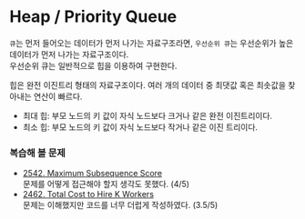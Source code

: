 # Heap / Priority Queue

`큐`는 먼저 들어오는 데이터가 먼저 나가는 자료구조라면, `우선순위 큐`는 우선순위가 높은 데이터가 먼저 나가는 자료구조이다.  
우선순위 큐는 일반적으로 힙을 이용하여 구현한다.

힙은 완전 이진트리 형태의 자료구조이다. 여러 개의 데이터 중 최댓값 혹은 최솟값을 찾아내는 연산이 빠르다.

- 최대 힙: 부모 노드의 키 값이 자식 노드보다 크거나 같은 완전 이진트리이다.
- 최소 힙: 부모 노드의 키 값이 자식 노드보다 작거나 같은 이진 트리이다.

### 복습해 볼 문제

- [2542. Maximum Subsequence Score](https://leetcode.com/problems/maximum-subsequence-score)  
문제를 어떻게 접근해야 할지 생각도 못했다. (4/5)
- [2462. Total Cost to Hire K Workers](https://leetcode.com/problems/total-cost-to-hire-k-workers)  
문제는 이해했지만 코드를 너무 더럽게 작성하였다. (3.5/5)
